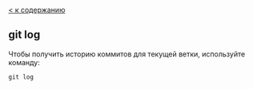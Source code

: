 [< к содержанию](./readme.md)

## **git log**

Чтобы получить историю коммитов для текущей ветки, используйте команду:

```
git log
```